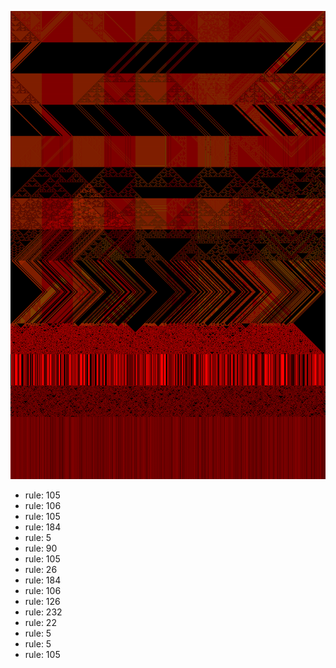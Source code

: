 ![photo](./output.png) 
 * rule: 105
* rule: 106
* rule: 105
* rule: 184
* rule: 5
* rule: 90
* rule: 105
* rule: 26
* rule: 184
* rule: 106
* rule: 126
* rule: 232
* rule: 22
* rule: 5
* rule: 5
* rule: 105
